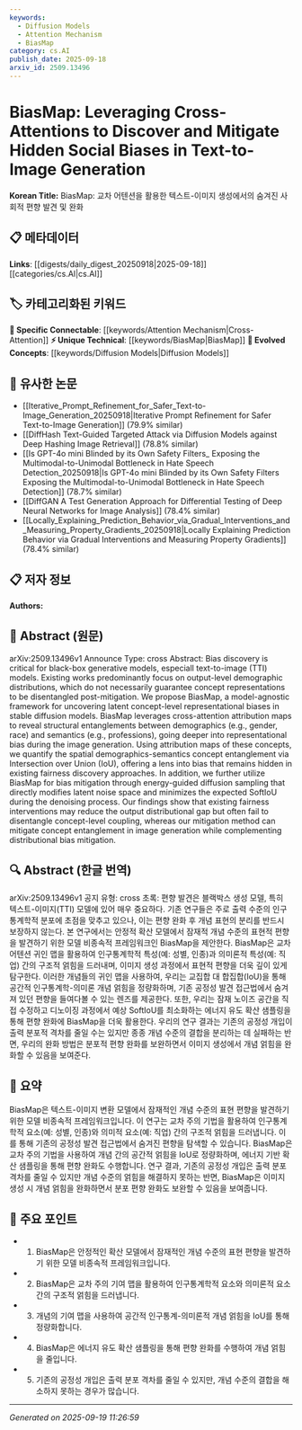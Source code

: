 ```yaml
---
keywords:
  - Diffusion Models
  - Attention Mechanism
  - BiasMap
category: cs.AI
publish_date: 2025-09-18
arxiv_id: 2509.13496
---
```


<!-- KEYWORD_LINKING_METADATA:
{
  "processed_timestamp": "2025-09-22 22:37:05.896585",
  "vocabulary_version": "1.0",
  "selected_keywords": [
    "Diffusion Models",
    "Attention Mechanism",
    "BiasMap"
  ],
  "rejected_keywords": [
    "Generative Models",
    "Stable Diffusion Models"
  ],
  "similarity_scores": {
    "Diffusion Models": 0.85,
    "Attention Mechanism": 0.75,
    "BiasMap": 0.8
  },
  "extraction_method": "AI_prompt_based",
  "budget_applied": true
}
-->


# BiasMap: Leveraging Cross-Attentions to Discover and Mitigate Hidden Social Biases in Text-to-Image Generation

**Korean Title:** BiasMap: 교차 어텐션을 활용한 텍스트-이미지 생성에서의 숨겨진 사회적 편향 발견 및 완화

## 📋 메타데이터

**Links**: [[digests/daily_digest_20250918|2025-09-18]]   [[categories/cs.AI|cs.AI]]

## 🏷️ 카테고리화된 키워드
**🔗 Specific Connectable**: [[keywords/Attention Mechanism|Cross-Attention]]
**⚡ Unique Technical**: [[keywords/BiasMap|BiasMap]]
**🚀 Evolved Concepts**: [[keywords/Diffusion Models|Diffusion Models]]

## 🔗 유사한 논문
- [[Iterative_Prompt_Refinement_for_Safer_Text-to-Image_Generation_20250918|Iterative Prompt Refinement for Safer Text-to-Image Generation]] (79.9% similar)
- [[DiffHash Text-Guided Targeted Attack via Diffusion Models against Deep Hashing Image Retrieval]] (78.8% similar)
- [[Is GPT-4o mini Blinded by its Own Safety Filters_ Exposing the Multimodal-to-Unimodal Bottleneck in Hate Speech Detection_20250918|Is GPT-4o mini Blinded by its Own Safety Filters Exposing the Multimodal-to-Unimodal Bottleneck in Hate Speech Detection]] (78.7% similar)
- [[DiffGAN A Test Generation Approach for Differential Testing of Deep Neural Networks for Image Analysis]] (78.4% similar)
- [[Locally_Explaining_Prediction_Behavior_via_Gradual_Interventions_and_Measuring_Property_Gradients_20250918|Locally Explaining Prediction Behavior via Gradual Interventions and Measuring Property Gradients]] (78.4% similar)

## 📋 저자 정보

**Authors:** 

## 📄 Abstract (원문)

arXiv:2509.13496v1 Announce Type: cross 
Abstract: Bias discovery is critical for black-box generative models, especiall text-to-image (TTI) models. Existing works predominantly focus on output-level demographic distributions, which do not necessarily guarantee concept representations to be disentangled post-mitigation. We propose BiasMap, a model-agnostic framework for uncovering latent concept-level representational biases in stable diffusion models. BiasMap leverages cross-attention attribution maps to reveal structural entanglements between demographics (e.g., gender, race) and semantics (e.g., professions), going deeper into representational bias during the image generation. Using attribution maps of these concepts, we quantify the spatial demographics-semantics concept entanglement via Intersection over Union (IoU), offering a lens into bias that remains hidden in existing fairness discovery approaches. In addition, we further utilize BiasMap for bias mitigation through energy-guided diffusion sampling that directly modifies latent noise space and minimizes the expected SoftIoU during the denoising process. Our findings show that existing fairness interventions may reduce the output distributional gap but often fail to disentangle concept-level coupling, whereas our mitigation method can mitigate concept entanglement in image generation while complementing distributional bias mitigation.

## 🔍 Abstract (한글 번역)

arXiv:2509.13496v1 공지 유형: cross
초록: 편향 발견은 블랙박스 생성 모델, 특히 텍스트-이미지(TTI) 모델에 있어 매우 중요하다. 기존 연구들은 주로 출력 수준의 인구통계학적 분포에 초점을 맞추고 있으나, 이는 편향 완화 후 개념 표현의 분리를 반드시 보장하지 않는다. 본 연구에서는 안정적 확산 모델에서 잠재적 개념 수준의 표현적 편향을 발견하기 위한 모델 비종속적 프레임워크인 BiasMap을 제안한다. BiasMap은 교차 어텐션 귀인 맵을 활용하여 인구통계학적 특성(예: 성별, 인종)과 의미론적 특성(예: 직업) 간의 구조적 얽힘을 드러내며, 이미지 생성 과정에서 표현적 편향을 더욱 깊이 있게 탐구한다. 이러한 개념들의 귀인 맵을 사용하여, 우리는 교집합 대 합집합(IoU)을 통해 공간적 인구통계학-의미론 개념 얽힘을 정량화하며, 기존 공정성 발견 접근법에서 숨겨져 있던 편향을 들여다볼 수 있는 렌즈를 제공한다. 또한, 우리는 잠재 노이즈 공간을 직접 수정하고 디노이징 과정에서 예상 SoftIoU를 최소화하는 에너지 유도 확산 샘플링을 통해 편향 완화에 BiasMap을 더욱 활용한다. 우리의 연구 결과는 기존의 공정성 개입이 출력 분포적 격차를 줄일 수는 있지만 종종 개념 수준의 결합을 분리하는 데 실패하는 반면, 우리의 완화 방법은 분포적 편향 완화를 보완하면서 이미지 생성에서 개념 얽힘을 완화할 수 있음을 보여준다.

## 📝 요약

BiasMap은 텍스트-이미지 변환 모델에서 잠재적인 개념 수준의 표현 편향을 발견하기 위한 모델 비종속적 프레임워크입니다. 이 연구는 교차 주의 기법을 활용하여 인구통계학적 요소(예: 성별, 인종)와 의미적 요소(예: 직업) 간의 구조적 얽힘을 드러냅니다. 이를 통해 기존의 공정성 발견 접근법에서 숨겨진 편향을 탐색할 수 있습니다. BiasMap은 교차 주의 기법을 사용하여 개념 간의 공간적 얽힘을 IoU로 정량화하며, 에너지 기반 확산 샘플링을 통해 편향 완화도 수행합니다. 연구 결과, 기존의 공정성 개입은 출력 분포 격차를 줄일 수 있지만 개념 수준의 얽힘을 해결하지 못하는 반면, BiasMap은 이미지 생성 시 개념 얽힘을 완화하면서 분포 편향 완화도 보완할 수 있음을 보여줍니다.

## 🎯 주요 포인트

- 1. BiasMap은 안정적인 확산 모델에서 잠재적인 개념 수준의 표현 편향을 발견하기 위한 모델 비종속적 프레임워크입니다.

- 2. BiasMap은 교차 주의 기여 맵을 활용하여 인구통계학적 요소와 의미론적 요소 간의 구조적 얽힘을 드러냅니다.

- 3. 개념의 기여 맵을 사용하여 공간적 인구통계-의미론적 개념 얽힘을 IoU를 통해 정량화합니다.

- 4. BiasMap은 에너지 유도 확산 샘플링을 통해 편향 완화를 수행하여 개념 얽힘을 줄입니다.

- 5. 기존의 공정성 개입은 출력 분포 격차를 줄일 수 있지만, 개념 수준의 결합을 해소하지 못하는 경우가 많습니다.

---

*Generated on 2025-09-19 11:26:59*